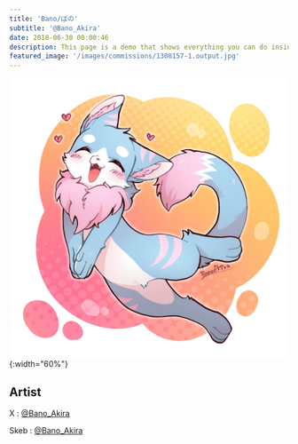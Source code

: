 ```yaml
---
title: 'Bano/ばの'
subtitle: '@Bano_Akira'
date: 2018-06-30 00:00:46
description: This page is a demo that shows everything you can do inside portfolio and blog posts.
featured_image: '/images/commissions/1308157-1.output.jpg'
---
```


![](/images/commissions/1308157-1.output.jpg){:width="60%"}

## Artist

X : [@Bano_Akira](https://twitter.com/Bano_Akira)

Skeb : [@Bano_Akira](https://skeb.jp/@Bano_Akira)
